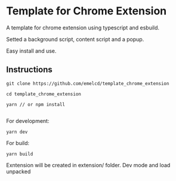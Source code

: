 # Template for Chrome Extension

A template for chrome extension using typescript and esbuild.

Setted a background script, content script and a popup.

Easy install and use.

## Instructions

```
git clone https://github.com/emelcd/template_chrome_extension

cd template_chrome_extension

yarn // or npm install


```

For development:

```
yarn dev
```

For build:

```
yarn build
```

Exntension will be created in extension/ folder. Dev mode and load unpacked
